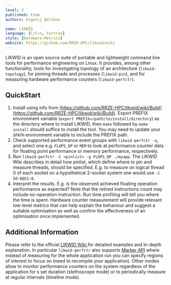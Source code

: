 ```yaml
---
level: 3
published: true
authors: Evgenij Belikov

name: LIKWID
language: [C/C++, Fortran]
style: [Hardware-Metrics]
website: https://github.com/RRZE-HPC/likwid/wiki
---
```


LIKWID is an open source suite of portable and lightweight command line tools for performance engineering on Linux. It provides, among other functionality, tools for investigating topology of an architecture (`likwid-topology`), for pinning threads and processes (`likwid-pin`), and for measuring hardware performance counters (`likwid-perfctr`).

<!--more-->

## QuickStart

<!-- It would great to provide a full example, with output here. -->

1. Install using info from [https://github.com/RRZE-HPC/likwid/wiki/Build](https://github.com/RRZE-HPC/likwid/wiki/Build). Export PREFIX environment variable (`export PREFIX=/path/to/install/directory`) as the directory where to install LIKWID, then `make` followed by `make install` should suffice to install the tool. You may need to update your `$PATH` environment variable to include the PREFIX path.
2. Check supported performance event groups with `likwid-perfctr -a`, and select one e.g. `FLOPS_DP` or `MEM` to look at performance counter data for floating point performance or memory performance, respectively. 
3. Run `likwid-perfctr -C <pinlist> -g FLOPS_DP ./myapp`. The LIKWID Wiki describes in detail how pinlist, which define where to pin and measure threads, should be specified. E.g. to measure on logical thread 0 of each socket on a hypothetical 2-socket system one would use `-C S0:0@S1:0`.
4. Interpret the results. E.g. is the observed achieved floating operation performance as expected? Note that the retired instructions count may include no-operation instruction. Run time profiling will tell you where the time is spent. Hardware counter measurement will provide relevant low-level metrics that can help explain the behaviour and suggest a suitable optimisation as well as confirm the effectiveness of an optimisation once implemented.

## Additional Information

Please refer to the official [LIKWID Wiki ](https://github.com/RRZE-HPC/likwid/wiki) for detailed examples and in-depth explanation. In particular `likwid-perfctr` also supports [Marker API](https://github.com/RRZE-HPC/likwid/wiki/likwid-perfctr#using-the-marker-api) where instead of measuring for the whole application run you can specify regions of interest to focus on (need to recompile your application). Other modes allow to monitor performance counters on the system regardless of the application for s set duration (stethoscope mode) or to periodically measure at regular intervals (timeline mode).
